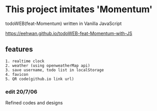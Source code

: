 # This project imitates 'Momentum'
todoWEB(feat-Momentum) written in Vanilla JavaScript

https://eehwan.github.io/todoWEB-feat-Momentum-with-JS

## features
	1. realtime clock
	2. weather (using openweatherMap api)
	3. save username, todo list in localStorage 
	4. favicon
	5. QR code(github.io link url)


### edit 20/7/06

Refined codes and designs
